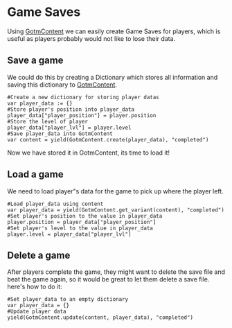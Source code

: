 
# Game Saves
Using [GotmContent](https://gotm.io/docs/content) we can easily create Game Saves for players, which is useful as players probably would not like to lose their data.

## Save a game 

We could do this by creating a Dictionary which stores all information and saving this dictionary to [GotmContent](https://gotm.io/docs/content).

```gdscript
#Create a new dictionary for storing player datas
var player_data := {}
#Store player's position into player_data
player_data["player_position"] = player.position
#Store the level of player
player_data["player_lvl"] = player.level
#Save player_data into GotmContent
var content = yield(GotmContent.create(player_data), "completed")
```
Now we have stored it in GotmContent, its time to load it!

## Load a game

We need to load player"s data for the game to pick up where the player left.

```gdscript
#Load player_data using content     
var player_data = yield(GotmContent.get_variant(content), "completed")
#Set player's position to the value in player_data
player.position = player_data["player_position"]
#Set player's level to the value in player_data
player.level = player_data["player_lvl"]
```

## Delete a game
After players complete the game, they might want to delete the save file and beat the game again,
so it would be great to let them delete a save file. here's how to do it:

```gdscript
#Set player_data to an empty dictionary
var player_data = {}
#Update player data
yield(GotmContent.update(content, player_data), "completed")
```
